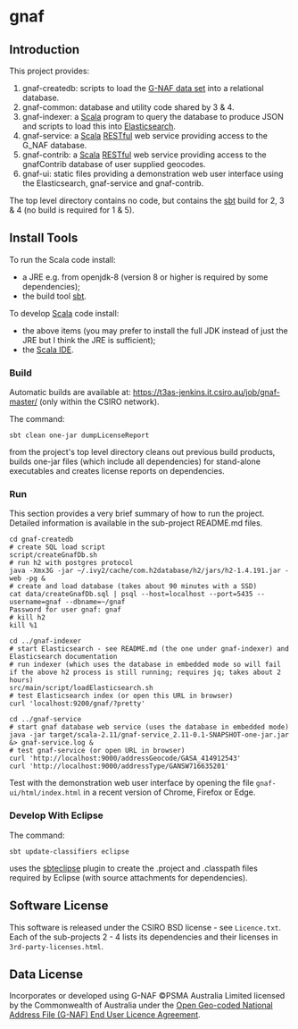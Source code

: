 # gnaf

## Introduction
This project provides:

1. gnaf-createdb: scripts to load the [G-NAF data set](http://www.data.gov.au/dataset/geocoded-national-address-file-g-naf) into a relational database.
2. gnaf-common: database and utility code shared by 3 & 4.
3. gnaf-indexer: a [Scala](http://scala-lang.org/) program to query the database to produce JSON and scripts to load this into [Elasticsearch](https://www.elastic.co/).
4. gnaf-service: a [Scala](http://scala-lang.org/) [RESTful](https://en.wikipedia.org/wiki/Representational_state_transfer) web service providing
access to the G_NAF database.
5. gnaf-contrib: a [Scala](http://scala-lang.org/) [RESTful](https://en.wikipedia.org/wiki/Representational_state_transfer) web service providing
access to the gnafContrib database of user supplied geocodes.
6. gnaf-ui: static files providing a demonstration web user interface using the Elasticsearch, gnaf-service and gnaf-contrib.

The top level directory contains no code, but contains the [sbt](http://www.scala-sbt.org/) build for 2, 3 & 4 (no build is required for 1 & 5).

## Install Tools

To run the Scala code install:
- a JRE e.g. from openjdk-8 (version 8 or higher is required by some dependencies);
- the build tool [sbt](http://www.scala-sbt.org/).

To develop [Scala](http://scala-lang.org/) code install:
- the above items (you may prefer to install the full JDK instead of just the JRE but I think the JRE is sufficient);
- the [Scala IDE](http://scala-ide.org/download/current.html).

### Build

Automatic builds are available at: https://t3as-jenkins.it.csiro.au/job/gnaf-master/ (only within the CSIRO network).

The command:

    sbt clean one-jar dumpLicenseReport

from the project's top level directory cleans out previous build products,
builds one-jar files (which include all dependencies) for stand-alone executables and 
creates license reports on dependencies.

### Run

This section provides a very brief summary of how to run the project. Detailed information is available in the sub-project README.md files.

	cd gnaf-createdb
	# create SQL load script
	script/createGnafDb.sh
	# run h2 with postgres protocol
	java -Xmx3G -jar ~/.ivy2/cache/com.h2database/h2/jars/h2-1.4.191.jar -web -pg &
	# create and load database (takes about 90 minutes with a SSD)
	cat data/createGnafDb.sql | psql --host=localhost --port=5435 --username=gnaf --dbname=~/gnaf
	Password for user gnaf: gnaf
	# kill h2
	kill %1
	
	cd ../gnaf-indexer
	# start Elasticsearch - see README.md (the one under gnaf-indexer) and Elasticsearch documentation
	# run indexer (which uses the database in embedded mode so will fail if the above h2 process is still running; requires jq; takes about 2 hours)
	src/main/script/loadElasticsearch.sh
	# test Elasticsearch index (or open this URL in browser)
	curl 'localhost:9200/gnaf/?pretty'
	
	cd ../gnaf-service
	# start gnaf database web service (uses the database in embedded mode)
	java -jar target/scala-2.11/gnaf-service_2.11-0.1-SNAPSHOT-one-jar.jar &> gnaf-service.log &
	# test gnaf-service (or open URL in browser)
	curl 'http://localhost:9000/addressGeocode/GASA_414912543'
	curl 'http://localhost:9000/addressType/GANSW716635201'
	
Test with the demonstration web user interface by opening the file `gnaf-ui/html/index.html` in a recent version of Chrome, Firefox or Edge.
	

### Develop With Eclipse

The command:

    sbt update-classifiers eclipse

uses the [sbteclipse](https://github.com/typesafehub/sbteclipse/wiki/Using-sbteclipse) plugin to create the .project and .classpath files required by Eclipse (with source attachments for dependencies).

## Software License

This software is released under the CSIRO BSD license - see `Licence.txt`.
Each of the sub-projects 2 - 4 lists its dependencies and their licenses in `3rd-party-licenses.html`.

## Data License

Incorporates or developed using G-NAF ©PSMA Australia Limited licensed by the Commonwealth of Australia under the
[Open Geo-coded National Address File (G-NAF) End User Licence Agreement](http://data.gov.au/dataset/19432f89-dc3a-4ef3-b943-5326ef1dbecc/resource/09f74802-08b1-4214-a6ea-3591b2753d30/download/20160226---EULA---Open-G-NAF.pdf).

